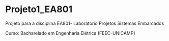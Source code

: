 # Projeto1_EA801
Projeto para a disciplina EA801- Laboratório Projetos Sistemas Embarcados

Curso: Bacharelado em Engenharia Elétrica (FEEC-UNICAMP)

